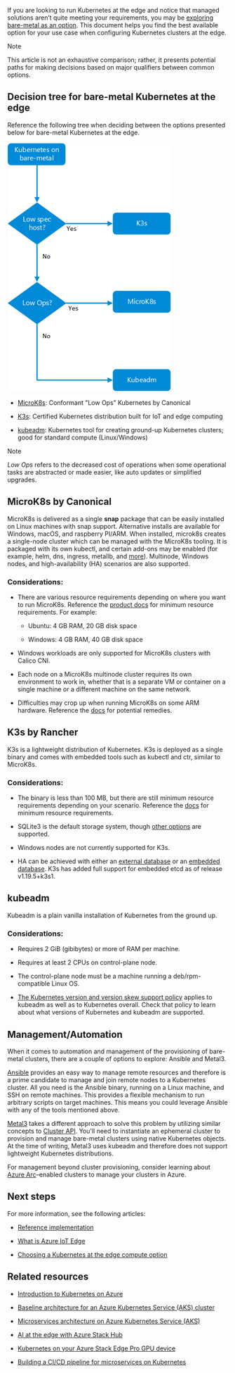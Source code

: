 If you are looking to run Kubernetes at the edge and notice that managed
solutions aren’t quite meeting your requirements, you may be [exploring
bare-metal as an
option](./choose-kubernetes-edge-compute-option.md).
This document helps you find the best available option for your use case when
configuring Kubernetes clusters at the edge.

> [!NOTE]
> This article is not an exhaustive comparison; rather, it presents potential paths for making decisions based on major qualifiers between common options.
 
## Decision tree for bare-metal Kubernetes at the edge 

Reference the following tree when deciding between the options presented below
for bare-metal Kubernetes at the edge.

![A flowchart for deciding what bare-metal options to use.](media/choose-bare-metal-kubernetes.png)

-   [MicroK8s](https://microk8s.io/docs): Conformant "Low Ops” Kubernetes by
    Canonical

-   [K3s](https://rancher.com/docs/k3s): Certified Kubernetes distribution built
    for IoT and edge computing

-   [kubeadm](https://kubernetes.io/docs/reference/setup-tools/kubeadm):
    Kubernetes tool for creating ground-up Kubernetes clusters; good for
    standard compute (Linux/Windows)

> [!NOTE]
> *Low Ops* refers to the decreased cost of operations when some operational tasks are abstracted or made easier, like auto updates or simplified upgrades.

## MicroK8s by Canonical

MicroK8s is delivered as a single **snap** package that can be easily installed
on Linux machines with snap support. Alternative installs are available for
Windows, macOS, and raspberry PI/ARM. When installed, microk8s creates a
single-node cluster which can be managed with the MicroK8s tooling. It is
packaged with its own kubectl, and certain add-ons may be enabled (for example,
helm, dns, ingress, metallb,
and [more](https://microk8s.io/docs/addons#heading--list)). Multinode, Windows
nodes, and high-availability (HA) scenarios are also supported.

### Considerations:

-   There are various resource requirements depending on where you want to run
    MicroK8s. Reference the [product docs](https://microk8s.io/docs) for minimum
    resource requirements. For example:

    -   Ubuntu: 4 GB RAM, 20 GB disk space

    -   Windows: 4 GB RAM, 40 GB disk space

-   Windows workloads are only supported for MicroK8s clusters with Calico CNI.

-   Each node on a MicroK8s multinode cluster requires its own environment to
    work in, whether that is a separate VM or container on a single machine or a
    different machine on the same network.

-   Difficulties may crop up when running MicroK8s on some ARM hardware.
    Reference
    the [docs](https://microk8s.io/docs/install-alternatives#heading--arm) for
    potential remedies.

## K3s by Rancher

K3s is a lightweight distribution of Kubernetes. K3s is deployed as a single
binary and comes with embedded tools such as kubectl and ctr, similar to
MicroK8s.

### Considerations:

-   The binary is less than 100 MB, but there are still minimum resource
    requirements depending on your scenario. Reference
    the [docs](https://rancher.com/docs/k3s/latest/en/installation/installation-requirements/resource-profiling/) for
    minimum resource requirements.

-   SQLite3 is the default storage system, though [other
    options](https://rancher.com/docs/k3s/latest/en/installation/datastore/) are
    supported.

-   Windows nodes are not currently supported for K3s.

-   HA can be achieved with either an [external
    database](https://rancher.com/docs/k3s/latest/en/installation/ha/) or
    an [embedded
    database](https://rancher.com/docs/k3s/latest/en/installation/ha-embedded/).
    K3s has added full support for embedded etcd as of release v1.19.5+k3s1.

## kubeadm

Kubeadm is a plain vanilla installation of Kubernetes from the ground up.

### Considerations:

-   Requires 2 GiB (gibibytes) or more of RAM per machine.

-   Requires at least 2 CPUs on control-plane node.

-   The control-plane node must be a machine running a deb/rpm-compatible Linux
    OS.

-   [The Kubernetes version and version skew support
    policy](https://kubernetes.io/docs/setup/release/version-skew-policy/#supported-versions) applies
    to kubeadm as well as to Kubernetes overall. Check that policy to learn
    about what versions of Kubernetes and kubeadm are supported.

## Management/Automation

When it comes to automation and management of the provisioning of bare-metal
clusters, there are a couple of options to explore: Ansible and Metal3.

[Ansible](https://docs.ansible.com/) provides an easy way to manage remote
resources and therefore is a prime candidate to manage and join remote nodes to
a Kubernetes cluster. All you need is the Ansible binary, running on a Linux
machine, and SSH on remote machines. This provides a flexible mechanism to run
arbitrary scripts on target machines. This means you could leverage Ansible with
any of the tools mentioned above.

[Metal3](https://metal3.io/documentation.html) takes a different approach to
solve this problem by utilizing similar concepts to [Cluster
API](https://cluster-api.sigs.k8s.io/). You'll need to instantiate an ephemeral
cluster to provision and manage bare-metal clusters using native Kubernetes
objects. At the time of writing, Metal3 uses kubeadm and therefore does not
support lightweight Kubernetes distributions.

For management beyond cluster provisioning, consider learning about [Azure
Arc](/azure/azure-arc/)–enabled clusters to
manage your clusters in Azure.

## Next steps

For more information, see the following articles:

-   [Reference
    implementation](https://github.com/Azure-Samples/k8s-on-windows-host)

-   [What is Azure IoT
    Edge](/azure/iot-edge/about-iot-edge)

-   [Choosing a Kubernetes at the edge compute option](./choose-kubernetes-edge-compute-option.md)

## Related resources

-   [Introduction to Kubernetes on Azure](/learn/paths/intro-to-kubernetes-on-azure/)

-   [Baseline architecture for an Azure Kubernetes Service (AKS) cluster](../../reference-architectures/containers/aks/secure-baseline-aks.yml)

-   [Microservices architecture on Azure Kubernetes Service (AKS)](../../reference-architectures/containers/aks-microservices/aks-microservices.yml)

-   [AI at the edge with Azure Stack Hub](../../solution-ideas/articles/ai-at-the-edge.yml)

-   [Kubernetes on your Azure Stack Edge Pro GPU device](/azure/databox-online/azure-stack-edge-gpu-kubernetes-overview)

-   [Building a CI/CD pipeline for microservices on Kubernetes](../../microservices/ci-cd-kubernetes.md)